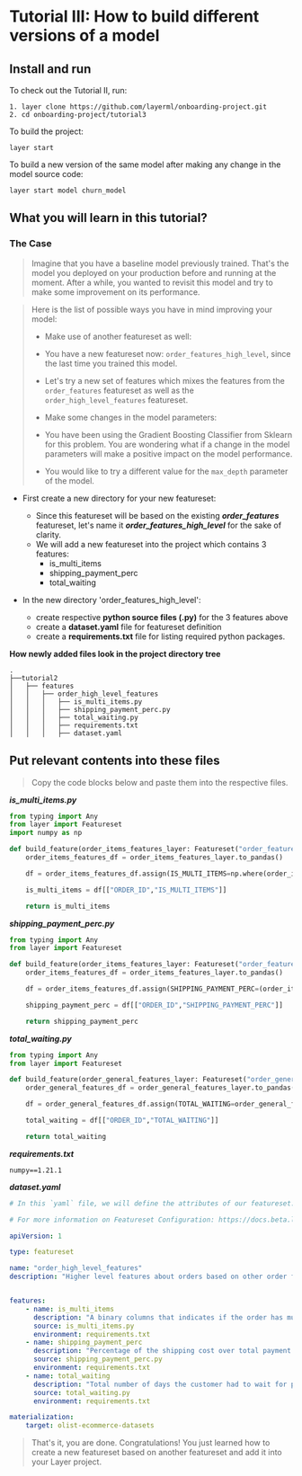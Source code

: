 # Tutorial III: How to build different versions of a model

## Install and run
To check out the Tutorial II, run:
```commandline
1. layer clone https://github.com/layerml/onboarding-project.git
2. cd onboarding-project/tutorial3
```

To build the project:
```commandline
layer start
```

To build a new version of the same model after making any change in the model source code:
```commandline
layer start model churn_model
```

## What you will learn in this tutorial?

### The Case
> Imagine that you have a baseline model previously trained. 
> That's the model you deployed on your production before and running at the moment. 
> After a while, you wanted to revisit this model and try to make some improvement on its performance. 


> Here is the list of possible ways you have in mind improving your model:
>- Make use of another featureset as well:
>  - You have a new featureset now: `order_features_high_level`, since the last time you trained this model.
>  - Let's try a new set of features which mixes the features from the `order_features` featureset as well as the `order_high_level_features` featureset.
>
>- Make some changes in the model parameters:
>  - You have been using the Gradient Boosting Classifier from Sklearn for this problem. 
     You are wondering what if a change in the model parameters will make a positive impact on the model performance.
>  - You would like to try a different value for the `max_depth` parameter of the model.


- First create a new directory for your new featureset:
  - Since this featureset will be based on the existing ***order_features*** featureset, 
  let's name it ***order_features_high_level*** for the sake of clarity.
  - We will add a new featureset into the project which contains 3 features:
    - is_multi_items
    - shipping_payment_perc
    - total_waiting


- In the new directory 'order_features_high_level':
  - create respective **python source files (.py)** for the 3 features above 
  - create a **dataset.yaml** file for featureset definition 
  - create a **requirements.txt** file for listing required python packages.

**How newly added files look in the project directory tree**
```
.
├──tutorial2  
│   ├── features
│   │   ├── order_high_level_features
│   │   │   ├── is_multi_items.py
│   │   │   ├── shipping_payment_perc.py
│   │   │   ├── total_waiting.py
│   │   │   ├── requirements.txt
│   │   │   ├── dataset.yaml
```
## Put relevant contents into these files
>Copy the code blocks below and paste them into the respective files.

***is_multi_items.py***
```python
from typing import Any
from layer import Featureset
import numpy as np

def build_feature(order_items_features_layer: Featureset("order_features")) -> Any:
    order_items_features_df = order_items_features_layer.to_pandas()

    df = order_items_features_df.assign(IS_MULTI_ITEMS=np.where(order_items_features_df.TOTAL_ITEMS > 1.0, 1, 0))

    is_multi_items = df[["ORDER_ID","IS_MULTI_ITEMS"]]

    return is_multi_items
```
***shipping_payment_perc.py***
```python
from typing import Any
from layer import Featureset

def build_feature(order_items_features_layer: Featureset("order_features")) -> Any:
    order_items_features_df = order_items_features_layer.to_pandas()

    df = order_items_features_df.assign(SHIPPING_PAYMENT_PERC=(order_items_features_df.TOTAL_FREIGHT_PRICE / (order_items_features_df.TOTAL_PRODUCT_PRICE + order_items_features_df.TOTAL_FREIGHT_PRICE)) * 100)

    shipping_payment_perc = df[["ORDER_ID","SHIPPING_PAYMENT_PERC"]]

    return shipping_payment_perc
```

***total_waiting.py***
```python
from typing import Any
from layer import Featureset

def build_feature(order_general_features_layer: Featureset("order_general_features")) -> Any:
    order_general_features_df = order_general_features_layer.to_pandas()

    df = order_general_features_df.assign(TOTAL_WAITING=order_general_features_df.PAYMENT_APPROVEMENT_WAITING.astype(int) + order_general_features_df.DELIVERED_CARRIER_WAITING.astype(int))

    total_waiting = df[["ORDER_ID","TOTAL_WAITING"]]

    return total_waiting

```

***requirements.txt***
```text
numpy==1.21.1
```

***dataset.yaml***
```yaml
# In this `yaml` file, we will define the attributes of our featureset.

# For more information on Featureset Configuration: https://docs.beta.layer.co/docs/datacatalog/featuresets

apiVersion: 1

type: featureset

name: "order_high_level_features"
description: "Higher level features about orders based on other order featureset: order_features"


features:
    - name: is_multi_items
      description: "A binary columns that indicates if the order has multiple items (1) or not (0)."
      source: is_multi_items.py
      environment: requirements.txt
    - name: shipping_payment_perc
      description: "Percentage of the shipping cost over total payment."
      source: shipping_payment_perc.py
      environment: requirements.txt
    - name: total_waiting
      description: "Total number of days the customer had to wait for payment approvement and carrier to pick up the items of the order."
      source: total_waiting.py
      environment: requirements.txt

materialization:
    target: olist-ecommerce-datasets
```

> That's it, you are done. Congratulations! You just learned how to create a new featureset based on another featureset and add it into your Layer project.

